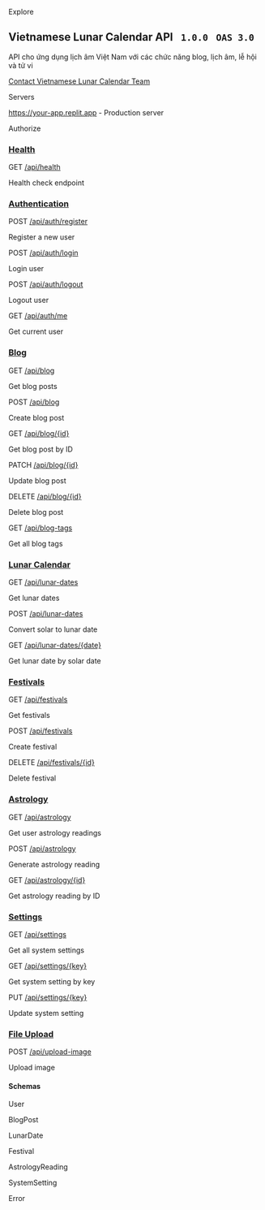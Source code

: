 Explore

## Vietnamese Lunar Calendar API  ```  1.0.0  ```    ``` OAS 3.0 ```

API cho ứng dụng lịch âm Việt Nam với các chức năng blog, lịch âm, lễ hội và tử vi

[Contact Vietnamese Lunar Calendar Team](mailto:support@example.com)

Servers

https://your-app.replit.app - Production server

Authorize

### [Health](https://adl-cms-735256194233.asia-southeast1.run.app/api/docs/\#/Health)

GET
[/api/health](https://adl-cms-735256194233.asia-southeast1.run.app/api/docs/#/Health/get_api_health)

Health check endpoint

### [Authentication](https://adl-cms-735256194233.asia-southeast1.run.app/api/docs/\#/Authentication)

POST
[/api/auth/register](https://adl-cms-735256194233.asia-southeast1.run.app/api/docs/#/Authentication/post_api_auth_register)

Register a new user

POST
[/api/auth/login](https://adl-cms-735256194233.asia-southeast1.run.app/api/docs/#/Authentication/post_api_auth_login)

Login user

POST
[/api/auth/logout](https://adl-cms-735256194233.asia-southeast1.run.app/api/docs/#/Authentication/post_api_auth_logout)

Logout user

GET
[/api/auth/me](https://adl-cms-735256194233.asia-southeast1.run.app/api/docs/#/Authentication/get_api_auth_me)

Get current user

### [Blog](https://adl-cms-735256194233.asia-southeast1.run.app/api/docs/\#/Blog)

GET
[/api/blog](https://adl-cms-735256194233.asia-southeast1.run.app/api/docs/#/Blog/get_api_blog)

Get blog posts

POST
[/api/blog](https://adl-cms-735256194233.asia-southeast1.run.app/api/docs/#/Blog/post_api_blog)

Create blog post

GET
[/api/blog/{id}](https://adl-cms-735256194233.asia-southeast1.run.app/api/docs/#/Blog/get_api_blog__id_)

Get blog post by ID

PATCH
[/api/blog/{id}](https://adl-cms-735256194233.asia-southeast1.run.app/api/docs/#/Blog/patch_api_blog__id_)

Update blog post

DELETE
[/api/blog/{id}](https://adl-cms-735256194233.asia-southeast1.run.app/api/docs/#/Blog/delete_api_blog__id_)

Delete blog post

GET
[/api/blog-tags](https://adl-cms-735256194233.asia-southeast1.run.app/api/docs/#/Blog/get_api_blog_tags)

Get all blog tags

### [Lunar Calendar](https://adl-cms-735256194233.asia-southeast1.run.app/api/docs/\#/Lunar%20Calendar)

GET
[/api/lunar-dates](https://adl-cms-735256194233.asia-southeast1.run.app/api/docs/#/Lunar%20Calendar/get_api_lunar_dates)

Get lunar dates

POST
[/api/lunar-dates](https://adl-cms-735256194233.asia-southeast1.run.app/api/docs/#/Lunar%20Calendar/post_api_lunar_dates)

Convert solar to lunar date

GET
[/api/lunar-dates/{date}](https://adl-cms-735256194233.asia-southeast1.run.app/api/docs/#/Lunar%20Calendar/get_api_lunar_dates__date_)

Get lunar date by solar date

### [Festivals](https://adl-cms-735256194233.asia-southeast1.run.app/api/docs/\#/Festivals)

GET
[/api/festivals](https://adl-cms-735256194233.asia-southeast1.run.app/api/docs/#/Festivals/get_api_festivals)

Get festivals

POST
[/api/festivals](https://adl-cms-735256194233.asia-southeast1.run.app/api/docs/#/Festivals/post_api_festivals)

Create festival

DELETE
[/api/festivals/{id}](https://adl-cms-735256194233.asia-southeast1.run.app/api/docs/#/Festivals/delete_api_festivals__id_)

Delete festival

### [Astrology](https://adl-cms-735256194233.asia-southeast1.run.app/api/docs/\#/Astrology)

GET
[/api/astrology](https://adl-cms-735256194233.asia-southeast1.run.app/api/docs/#/Astrology/get_api_astrology)

Get user astrology readings

POST
[/api/astrology](https://adl-cms-735256194233.asia-southeast1.run.app/api/docs/#/Astrology/post_api_astrology)

Generate astrology reading

GET
[/api/astrology/{id}](https://adl-cms-735256194233.asia-southeast1.run.app/api/docs/#/Astrology/get_api_astrology__id_)

Get astrology reading by ID

### [Settings](https://adl-cms-735256194233.asia-southeast1.run.app/api/docs/\#/Settings)

GET
[/api/settings](https://adl-cms-735256194233.asia-southeast1.run.app/api/docs/#/Settings/get_api_settings)

Get all system settings

GET
[/api/settings/{key}](https://adl-cms-735256194233.asia-southeast1.run.app/api/docs/#/Settings/get_api_settings__key_)

Get system setting by key

PUT
[/api/settings/{key}](https://adl-cms-735256194233.asia-southeast1.run.app/api/docs/#/Settings/put_api_settings__key_)

Update system setting

### [File Upload](https://adl-cms-735256194233.asia-southeast1.run.app/api/docs/\#/File%20Upload)

POST
[/api/upload-image](https://adl-cms-735256194233.asia-southeast1.run.app/api/docs/#/File%20Upload/post_api_upload_image)

Upload image

#### Schemas

User

BlogPost

LunarDate

Festival

AstrologyReading

SystemSetting

Error